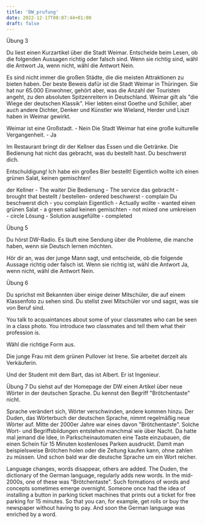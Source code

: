 ```yaml
---
title: 'DW_prufung'
date: 2022-12-17T08:07:44+01:00
draft: false
---
```


Übung 3

Du liest einen Kurzartikel über die Stadt Weimar. Entscheide beim Lesen, ob die folgenden Aussagen richtig oder falsch sind. Wenn sie richtig sind, wähl die Antwort Ja, wenn nicht, wähl die Antwort Nein.

Es sind nicht immer die großen Städte, die die meisten Attraktionen zu bieten haben. Der beste Beweis dafür ist die Stadt Weimar in Thüringen. Sie hat nur 65.000 Einwohner, gehört aber, was die Anzahl der Touristen angeht, zu den absoluten Spitzenreitern in Deutschland. Weimar gilt als "die Wiege der deutschen Klassik". Hier lebten einst Goethe und Schiller, aber auch andere Dichter, Denker und Künstler wie Wieland, Herder und Liszt haben in Weimar gewirkt.

Weimar ist eine Großstadt. - Nein
Die Stadt Weimar hat eine große kulturelle Vergangenheit. - Ja

Im Restaurant bringt dir der Kellner das Essen und die Getränke. Die Bedienung hat nicht das gebracht, was du bestellt hast. Du beschwerst dich.

Entschuldigung! Ich habe ein großes Bier bestellt!
Eigentlich wollte ich einen grünen Salat, keinen gemischten!

der Kellner - The waiter
Die Bedienung - The service
das gebracht - brought that
bestellt / bestellen- ordered
beschwerst - complain
Du beschwerst dich - you complain
Eigentlich - Actually
wollte - wanted
einen grünen Salat - a green salad
keinen gemischten - not mixed one
umkreisen - circle
Lösung - Solution
ausgefüllte - completed

Übung 5

Du hörst DW-Radio. Es läuft eine Sendung über die Probleme, die manche haben, wenn sie Deutsch lernen möchten.

Hör dir an, was der junge Mann sagt, und entscheide, ob die folgende Aussage richtig oder falsch ist. Wenn sie richtig ist, wähl die Antwort Ja, wenn nicht, wähl die Antwort Nein.

Übung 6

Du sprichst mit Bekannten über einige deiner Mitschüler, die auf einem Klassenfoto zu sehen sind. Du stellst zwei Mitschüler vor und sagst, was sie von Beruf sind.

You talk to acquaintances about some of your classmates who can be seen in a class photo. You introduce two classmates and tell them what their profession is.

Wähl die richtige Form aus.

Die junge Frau mit dem grünen Pullover ist Irene. Sie arbeitet derzeit als Verkäuferin.

Und der Student mit dem Bart, das ist Albert. Er ist Ingenieur.

Übung 7
Du siehst auf der Homepage der DW einen Artikel über neue Wörter in der deutschen Sprache. Du kennst den Begriff "Brötchentaste" nicht.

Sprache verändert sich, Wörter verschwinden, andere kommen hinzu. Der Duden, das Wörterbuch der deutschen Sprache, nimmt regelmäßig neue Wörter auf. Mitte der 2000er Jahre war eines davon "Brötchentaste". Solche Wort- und Begriffsbildungen entstehen manchmal wie über Nacht. Da hatte mal jemand die Idee, in Parkscheinautomaten eine Taste einzubauen, die einen Schein für 15 Minuten kostenloses Parken ausdruckt. Damit man beispielsweise Brötchen holen oder die Zeitung kaufen kann, ohne zahlen zu müssen. Und schon bald war die deutsche Sprache um ein Wort reicher.

Language changes, words disappear, others are added. The Duden, the dictionary of the German language, regularly adds new words. In the mid-2000s, one of these was "Brötchentaste". Such formations of words and concepts sometimes emerge overnight. Someone once had the idea of installing a button in parking ticket machines that prints out a ticket for free parking for 15 minutes. So that you can, for example, get rolls or buy the newspaper without having to pay. And soon the German language was enriched by a word.
